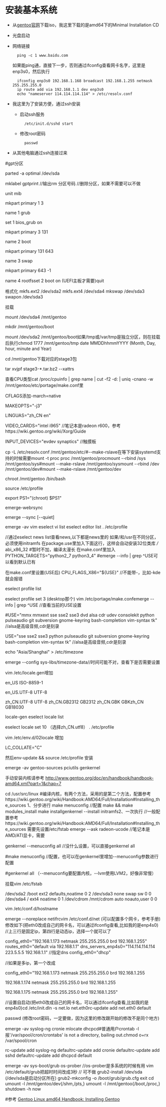 # 安装基本系统

* 从[gentoo官网](https://gentoo.org/downloads/)下载iso，我这里下载的是amd64下的Minimal Installation CD
* 光盘启动
* 网络链接

        ping -c 1 www.baidu.com
    如果能ping通，直接下一步，否则通过ifconfig查看网卡名字，这里是enp3s0，然后执行
    
        ifconfig enp3s0 192.168.1.168 broadcast 192.168.1.255 netmask 255.255.255.0
        ip route add via 192.168.1.1 dev enp3s0
        echo "nameserver 114.114.114.114" > /etc/resolv.conf
* 我这里为了安装方便，通过ssh安装
    * 启动ssh服务
    
            /etc/init.d/sshd start
    * 修改root密码
    
            passwd
* 从其他电脑通过ssh连接过来

#gpt分区

parted -a optimal /dev/sda

mklabel gptprint //输出rm 分区号码 //删除分区，如果不需要可以不做

unit mib

mkpart primary 1 3

name 1 grub

set 1 bios_grub on

mkpart primary 3 131

name 2 boot

mkpart primary 131 643

name 3 swap

mkpart primary 643 -1

name 4 rootfsset 2 boot on  (UEFI主板才需要)quit


格式化
mkfs.ext2 /dev/sda2
mkfs.ext4 /dev/sda4
mkswap /dev/sda3
swapon /dev/sda3

挂载

mount /dev/sda4 /mnt/gentoo

mkdir /mnt/gentoo/boot

mount /dev/sda2 /mnt/gentoo/boot如果/tmp或/var/tmp是独立分区，则在挂载后执行chmod 1777 /mnt/gentoo/tmp
date MMDDhhmmYYYY (Month, Day, hour, minute and Year)

cd /mnt/gentoo下载对应的stage3包

tar xvjpf stage3-*.tar.bz2 --xattrs

查看CPU类型cat /proc/cpuinfo | grep name | cut -f2 -d: | uniq -cnano -w /mnt/gentoo/etc/portage/make.conf里

CFLAGS添加-march=native

MAKEOPTS="-j3"

LINGUAS="zh_CN en"

VIDEO_CARDS="intel i965"     //笔记本是radeon r600，参考https://wiki.gentoo.org/wiki/Xorg/Guide

INPUT_DEVICES="evdev synaptics"     //触摸板


cp -L /etc/resolv.conf /mnt/gentoo/etc/#--make-rslave在等下安装systemd支持的时候需要mount -t proc proc /mnt/gentoo/procmount --rbind /sys /mnt/gentoo/sys#mount --make-rslave /mnt/gentoo/sysmount --rbind /dev /mnt/gentoo/dev#mount --make-rslave /mnt/gentoo/dev

chroot /mnt/gentoo /bin/bash

source /etc/profile

export PS1="(chroot) $PS1"

emerge-webrsync

emerge --sync [--quiet]

emerge -av vim
eselect vi list
eselect editor list
. /etc/profile

//通过eselect news list查看news,以下都是news里的
如果/和/usr在不同分区，必须使用initramfs
在package.use里加入下面这行，这样会自动安装32位类库
*/* abi_x86_32     #暂时不加，编译太漫长
在make.conf里加入
PYTHON_TARGETS="python2_7 python3_4"     #emerge --info | grep ^USE可以看到默认已有


在make.conf里设置(USE后)
CPU_FLAGS_X86="${USE}" //不能带-，比如-kde就会报错


eselect profile list

eselect profile set 3 (desktop那个)
vim /etc/portage/make.confemerge --info | grep ^USE //查看当前的USE设置

#USE="mmx mmxext sse sse2 sse3 dvd alsa cdr udev consolekit python pulseaudio git subversion gnome-keyring bash-completion vim-syntax tk"     //alsa是高级音频,cdr是刻录

USE="sse sse2 sse3 python pulseaudio git subversion gnome-keyring bash-completion vim-syntax tk"     //alsa是高级音频,cdr是刻录


echo "Asia/Shanghai" > /etc/timezone

emerge --config sys-libs/timezone-data//时间可能不对，查看下是否需要设置

vim /etc/locale.gen增加

en_US ISO-8859-1

en_US.UTF-8 UTF-8

zh_CN.UTF-8 UTF-8 zh_CN.GB2312 GB2312 zh_CN.GBK GBKzh_CN GB18030


locale-gen
eselect locale list

eselect locale set 10 （选择zh_CN.utf8）
. /etc/profile

vim /etc/env.d/02locale 增加

LC_COLLATE="C"

然后env-update && source /etc/profile
安装

emerge -av gentoo-sources pciutils genkernel

手动安装内核请参考 http://www.gentoo.org/doc/en/handbook/handbook-amd64.xml?part=1&chap=7

cd /usr/src/linux
#编译内核，有两个方法，采用的是第二个方法，配置参考https://wiki.gentoo.org/wiki/Handbook:AMD64/Full/Installation#Installing_the_sources
1、分步进行
make menuconfig     //配置
make && make modules_install
make installgenkernel --install initramfs2、一次执行
//一般配置参考https://wiki.gentoo.org/wiki/Handbook:AMD64/Full/Installation#Installing_the_sources
需要先设置/etc/fstab
emerge --ask radeon-ucode     //笔记本是AMD/ATI显卡，需要

genkernel --menuconfig all     //没什么设置，可以直接genkernel all

#make menuconfig //配置，也可以在genkernel里增加--menuconfig参数进行配置

#genkernel all （--menuconfig要配置内核，--lvm使用LVM2，好像非常慢）

挂载vim /etc/fstab

/dev/sda2     /boot        ext2     defaults,noatime     0 2
/dev/sda3     none           swap      sw                0 0
/dev/sda4     /            ext4     noatime              0 1
/dev/cdrom    /mnt/cdrom   auto     noauto,user          0 0

vim /etc/conf.d/hostname

emerge --noreplace netifrcvim /etc/conf.d/net   (可以配置多个网卡，参考手册)   修改如下(把eth0改成自己的网卡名，可以通过ifconfig查看,比如我的是enp4s0)
//上三行是固定ip，第四行是动态ip，选择一个就可以了

config_eth0="192.168.1.173 netmask 255.255.255.0 brd 192.168.1.255"
routes_eth0="default via 192.168.1.1"
dns_servers_enp4s0="114.114.114.114 223.5.5.5 192.168.1.1"     //指定dns
config_eth0="dhcp"

//如果是多ip，第一个改成

config_eth0="192.168.1.173 netmask 255.255.255.0 brd 192.168.1.255

192.168.1.174 netmask 255.255.255.0 brd 192.168.1.255

192.168.1.175 netmask 255.255.255.0 brd 192.168.1.255"


//设置自启动(把eth0改成自己的网卡名，可以通过ifconfig查看,比如我的是enp4s0)cd /etc/init.dln -s net.lo net.eth0rc-update add net.eth0 default

passwd (修改root密码，一定要做，因为这里的修改跟开始的修改不是同个地方)


emerge -av syslog-ng cronie mlocate dhcpcd#普通用户crontab -l报'/var/spool/cron/crontabs' is not a directory, bailing out.chmod o+rx /var/spool/cron

rc-update add syslog-ng defaultrc-update add cronie defaultrc-update add sshd defaultrc-update add dhcpcd default


emerge -av sys-boot/grub os-prober //os-prober是多系统的时候有用
vim /etc/default/grub把超时时间改成3秒 // 可不做
grub2-install /dev/sda (/dev/sda是启动分区所在)
grub2-mkconfig -o /boot/grub/grub.cfg
exit
cd
umount -l /mnt/gentoo/dev{/shm,/pts,}
umount -l /mnt/gentoo{/boot,/proc,}
shutdown -h now

#参考
[Gentoo Linux amd64 Handbook: Installing Gentoo](https://wiki.gentoo.org/wiki/Handbook:AMD64/Full/Installation)
